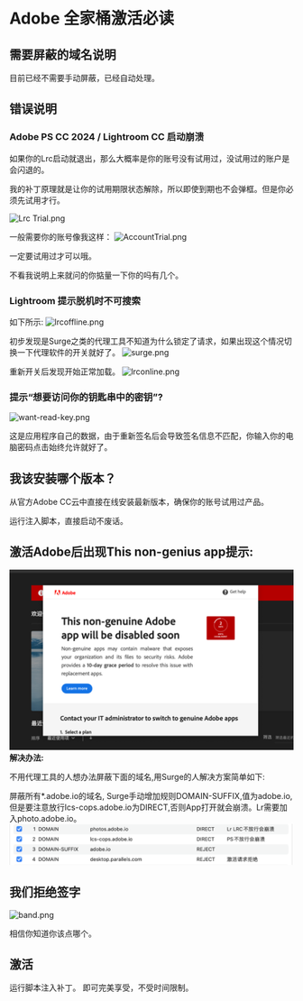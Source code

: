 # Adobe 全家桶激活必读


## 需要屏蔽的域名说明

目前已经不需要手动屏蔽，已经自动处理。

## 错误说明

### Adobe PS CC 2024 / Lightroom CC 启动崩溃

如果你的Lrc启动就退出，那么大概率是你的账号没有试用过，没试用过的账户是会闪退的。

我的补丁原理就是让你的试用期限状态解除，所以即使到期也不会弹框。但是你必须先试用才行。

![Lrc Trial.png](LrcTrial.png)

一般需要你的账号像我这样：
![AccountTrial.png](AccountTrial.png)

一定要试用过才可以哦。

不看我说明上来就问的你掂量一下你的吗有几个。

### Lightroom 提示脱机时不可搜索

如下所示:
![lrcoffline.png](lrcoffline.png)

初步发现是Surge之类的代理工具不知道为什么锁定了请求，如果出现这个情况切换一下代理软件的开关就好了。
![surge.png](surge.png)

重新开关后发现开始正常加载。
![lrconline.png](lrconline.png)

### 提示“想要访问你的钥匙串中的密钥”?

![want-read-key.png](want-read-key.png)

这是应用程序自己的数据，由于重新签名后会导致签名信息不匹配，你输入你的电脑密码点击始终允许就好了。

## 我该安装哪个版本？

从官方Adobe CC云中直接在线安装最新版本，确保你的账号试用过产品。

运行注入脚本，直接启动不废话。

## 激活Adobe后出现This non-genius app提示:
![ATTENTION](../imgs/image-10.png)
**解决办法:**

不用代理工具的人想办法屏蔽下面的域名,用Surge的人解决方案简单如下:

屏蔽所有*.adobe.io的域名,
Surge手动增加规则DOMAIN-SUFFIX,值为adobe.io,但是要注意放行lcs-cops.adobe.io为DIRECT,否则App打开就会崩溃。Lr需要加入photo.adobe.io。
![Adobe屏蔽](../imgs/image-9.png)

## 我们拒绝签字

![band.png](band.png)

相信你知道你该点哪个。

## 激活

运行脚本注入补丁。 即可完美享受，不受时间限制。